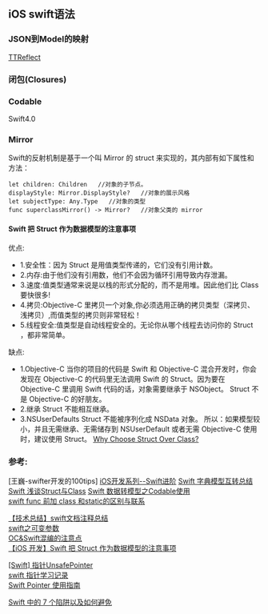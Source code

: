 ##  iOS swift语法



### JSON到Model的映射
[TTReflect](https://github.com/TifaTsubasa/TTReflect)



### 闭包(Closures)


### Codable
Swift4.0

### Mirror
Swift的反射机制是基于一个叫 Mirror 的 struct 来实现的，其内部有如下属性和方法：
```
let children: Children   //对象的子节点。
displayStyle: Mirror.DisplayStyle?   //对象的展示风格
let subjectType: Any.Type   //对象的类型
func superclassMirror() -> Mirror?   //对象父类的 mirror
```


#### Swift 把 Struct 作为数据模型的注意事项
优点:
* 1.安全性：因为 Struct 是用值类型传递的，它们没有引用计数。
* 2.内存:由于他们没有引用数，他们不会因为循环引用导致内存泄漏。
* 3.速度:值类型通常来说是以栈的形式分配的，而不是用堆。因此他们比 Class 要快很多!  
* 4.拷贝:Objective-C 里拷贝一个对象,你必须选用正确的拷贝类型（深拷贝、浅拷贝）,而值类型的拷贝则非常轻松！
* 5.线程安全:值类型是自动线程安全的。无论你从哪个线程去访问你的 Struct ，都非常简单。

缺点:
* 1.Objective-C
当你的项目的代码是 Swift 和 Objective-C 混合开发时，你会发现在 Objective-C 的代码里无法调用 Swift 的 Struct。因为要在 Objective-C 里调用 Swift 代码的话，对象需要继承于 NSObject。
Struct 不是 Objective-C 的好朋友。
* 2.继承
Struct 不能相互继承。
* 3.NSUserDefaults
Struct 不能被序列化成 NSData 对象。
所以：如果模型较小，并且无需继承、无需储存到 NSUserDefault 或者无需 Objective-C 使用时，建议使用 Struct。
[Why Choose Struct Over Class?](http://stackoverflow.com/a/24243626/596821)



### 参考:
[王巍-swifter开发的100tips]
[iOS开发系列--Swift进阶](http://www.cnblogs.com/kenshincui/p/4824810.html)
[Swift 字典模型互转总结](https://www.cnblogs.com/duzhaoquan/p/6228525.html)
[Swift 浅谈Struct与Class](https://www.cnblogs.com/beckwang0912/p/8508299.html)
[Swift 数据转模型之Codable使用](https://blog.csdn.net/yingBi2014/article/details/80282622)  
[swift func 前加 class 和static的区别与联系](https://blog.csdn.net/allanGold/article/details/79651600)  

[【技术总结】swift文档注释总结](https://blog.csdn.net/ruglcc/article/details/53007850)  
[swift之可变参数](https://www.jianshu.com/p/a8df8816394e)  
[OC&Swift混编的注意点](https://www.jianshu.com/p/b31552102b84)  
[【iOS 开发】Swift 把 Struct 作为数据模型的注意事项](https://www.jianshu.com/p/f569ef20320a)  


[[Swift] 指针UnsafePointer](https://www.jianshu.com/p/e90393ba2aea)  
[swift 指针学习记录](https://www.jianshu.com/p/103591adc3d1)  
[Swift Pointer 使用指南](https://www.cnblogs.com/feng9exe/p/9188197.html)  

[Swift 中的 7 个陷阱以及如何避免](https://bignerdcoding.com/archives/2.html)  
